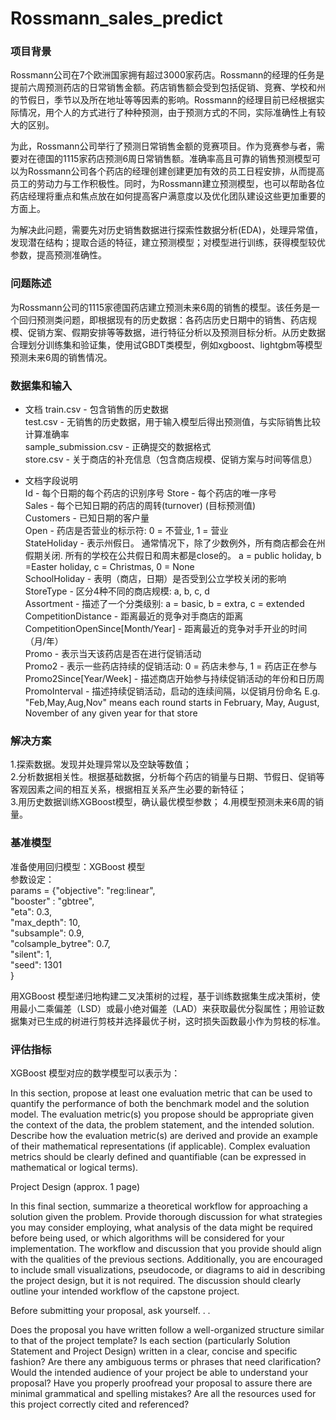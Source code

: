 # Rossmann_sales_predict


### **项目背景**

Rossmann公司在7个欧洲国家拥有超过3000家药店。Rossmann的经理的任务是提前六周预测药店的日常销售金额。药店销售额会受到包括促销、竞赛、学校和州的节假日，季节以及所在地址等等因素的影响。Rossmann的经理目前已经根据实际情况，用个人的方式进行了种种预测，由于预测方式的不同，实际准确性上有较大的区别。

为此，Rossmann公司举行了预测日常销售金额的竞赛项目。作为竞赛参与者，需要对在德国的1115家药店预测6周日常销售额。准确率高且可靠的销售预测模型可以为Rossmann公司各个药店的经理创建创建更加有效的员工日程安排，从而提高员工的劳动力与工作积极性。同时，为Rossmann建立预测模型，也可以帮助各位药店经理将重点和焦点放在如何提高客户满意度以及优化团队建设这些更加重要的方面上。

为解决此问题，需要先对历史销售数据进行探索性数据分析(EDA)，处理异常值，发现潜在结构；提取合适的特征，建立预测模型；对模型进行训练，获得模型较优参数，提高预测准确性。


### **问题陈述**

为Rossmann公司的1115家德国药店建立预测未来6周的销售的模型。该任务是一个回归预测类问题，即根据现有的历史数据：各药店历史日期中的销售、药店规模、促销方案、假期安排等等数据，进行特征分析以及预测目标分析。从历史数据合理划分训练集和验证集，使用试GBDT类模型，例如xgboost、lightgbm等模型预测未来6周的销售情况。



### **数据集和输入**

- 文档
train.csv - 包含销售的历史数据  
test.csv - 无销售的历史数据，用于输入模型后得出预测值，与实际销售比较计算准确率  
sample_submission.csv - 正确提交的数据格式  
store.csv - 关于商店的补充信息（包含商店规模、促销方案与时间等信息）

- 文档字段说明  
Id - 每个日期的每个药店的识别序号
Store - 每个药店的唯一序号  
Sales - 每个已知日期的药店的周转(turnover) (目标预测值)  
Customers - 已知日期的客户量  
Open - 药店是否营业的标示符: 0 = 不营业, 1 = 营业  
StateHoliday - 表示州假日。 通常情况下，除了少数例外，所有商店都会在州假期关闭. 所有的学校在公共假日和周末都是close的。 a = public holiday, b =Easter holiday, c = Christmas, 0 = None  
SchoolHoliday - 表明（商店，日期）是否受到公立学校关闭的影响  
StoreType - 区分4种不同的商店规模: a, b, c, d  
Assortment - 描述了一个分类级别: a = basic, b = extra, c = extended  
CompetitionDistance - 距离最近的竞争对手商店的距离  
CompetitionOpenSince[Month/Year] - 距离最近的竞争对手开业的时间（月/年）  
Promo - 表示当天该药店是否在进行促销活动  
Promo2 - 表示一些药店持续的促销活动: 0 = 药店未参与, 1 = 药店正在参与  
Promo2Since[Year/Week] - 描述商店开始参与持续促销活动的年份和日历周  
PromoInterval - 描述持续促销活动，启动的连续间隔，以促销月份命名 E.g. "Feb,May,Aug,Nov" means each round starts in February, May, August, November of any given year for that store

### **解决方案**

1.探索数据。发现并处理异常以及空缺等数值；  
2.分析数据相关性。根据基础数据，分析每个药店的销量与日期、节假日、促销等客观因素之间的相互关系，根据相互关系产生必要的新特征；  
3.用历史数据训练XGBoost模型，确认最优模型参数；
4.用模型预测未来6周的销量。

### **基准模型**

准备使用回归模型：XGBoost 模型    
参数设定：  
params = {"objective": "reg:linear",  
          "booster" : "gbtree",  
          "eta": 0.3,  
          "max_depth": 10,  
          "subsample": 0.9,  
          "colsample_bytree": 0.7,  
          "silent": 1,  
          "seed": 1301  
          }

用XGBoost 模型递归地构建二叉决策树的过程，基于训练数据集生成决策树，使用最小二乘偏差（LSD）或最小绝对偏差（LAD）来获取最优分裂属性；用验证数据集对已生成的树进行剪枝并选择最优子树，这时损失函数最小作为剪枝的标准。

### **评估指标**

XGBoost 模型对应的数学模型可以表示为：

In this section, propose at least one evaluation metric that can be used to quantify the performance of both the benchmark model and the solution model. The evaluation metric(s) you propose should be appropriate given the context of the data, the problem statement, and the intended solution. Describe how the evaluation metric(s) are derived and provide an example of their mathematical representations (if applicable). Complex evaluation metrics should be clearly defined and quantifiable (can be expressed in mathematical or logical terms).

Project Design
(approx. 1 page)

In this final section, summarize a theoretical workflow for approaching a solution given the problem. Provide thorough discussion for what strategies you may consider employing, what analysis of the data might be required before being used, or which algorithms will be considered for your implementation. The workflow and discussion that you provide should align with the qualities of the previous sections. Additionally, you are encouraged to include small visualizations, pseudocode, or diagrams to aid in describing the project design, but it is not required. The discussion should clearly outline your intended workflow of the capstone project.

Before submitting your proposal, ask yourself. . .

Does the proposal you have written follow a well-organized structure similar to that of the project template?
Is each section (particularly Solution Statement and Project Design) written in a clear, concise and specific fashion? Are there any ambiguous terms or phrases that need clarification?
Would the intended audience of your project be able to understand your proposal?
Have you properly proofread your proposal to assure there are minimal grammatical and spelling mistakes?
Are all the resources used for this project correctly cited and referenced?
